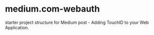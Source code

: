 # medium.com-webauth
starter project structure for Medium post - Adding TouchID to your Web Application.
